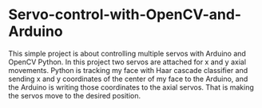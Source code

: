 # Servo-control-with-OpenCV-and-Arduino

This simple project is about controlling multiple servos with Arduino and OpenCV Python. In this project two servos are attached for x and y axial movements. Python is tracking my face with Haar cascade classifier and sending x and y coordinates of the center of my face to the Arduino, and the Arduino is writing those coordinates to the axial servos. That is making the servos move to the desired position.
